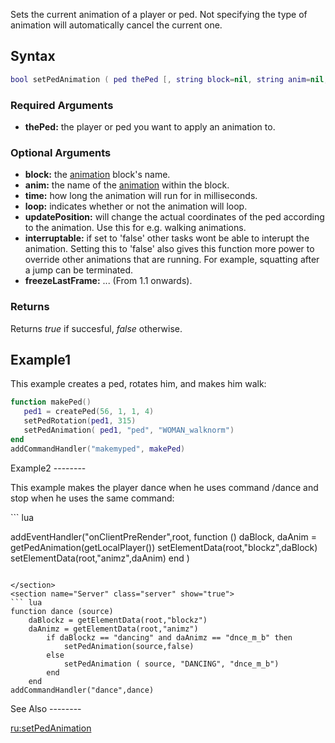 Sets the current animation of a player or ped. Not specifying the type of animation will automatically cancel the current one.

Syntax
------

``` lua
bool setPedAnimation ( ped thePed [, string block=nil, string anim=nil, int time=-1, bool loop=true, bool updatePosition=true, bool interruptable=true, bool freezeLastFrame = true] )
```

### Required Arguments

-   **thePed:** the player or ped you want to apply an animation to.

### Optional Arguments

-   **block:** the [animation](/Animations.md "wikilink") block's name.
-   **anim:** the name of the [animation](/Animations.md "wikilink") within the block.
-   **time:** how long the animation will run for in milliseconds.
-   **loop:** indicates whether or not the animation will loop.
-   **updatePosition:** will change the actual coordinates of the ped according to the animation. Use this for e.g. walking animations.
-   **interruptable:** if set to 'false' other tasks wont be able to interupt the animation. Setting this to 'false' also gives this function more power to override other animations that are running. For example, squatting after a jump can be terminated.
-   **freezeLastFrame:** ... (From 1.1 onwards).

### Returns

Returns *true* if succesful, *false* otherwise.

Example1
--------

<section name="Server" class="server" show="true">
This example creates a ped, rotates him, and makes him walk:

``` lua
function makePed()
   ped1 = createPed(56, 1, 1, 4)
   setPedRotation(ped1, 315)
   setPedAnimation( ped1, "ped", "WOMAN_walknorm")
end
addCommandHandler("makemyped", makePed)
```

</section>
Example2
--------

This example makes the player dance when he uses command /dance and stop when he uses the same command:

<section name="Client" class="client" show="true">
``` lua

addEventHandler("onClientPreRender",root,
  function ()
    daBlock, daAnim = getPedAnimation(getLocalPlayer())
    setElementData(root,"blockz",daBlock)
    setElementData(root,"animz",daAnim)
  end )
```

</section>
<section name="Server" class="server" show="true">
``` lua
function dance (source)
    daBlockz = getElementData(root,"blockz")
    daAnimz = getElementData(root,"animz")
        if daBlockz == "dancing" and daAnimz == "dnce_m_b" then
            setPedAnimation(source,false)
        else
            setPedAnimation ( source, "DANCING", "dnce_m_b")
        end
    end
addCommandHandler("dance",dance)
```

</section>
See Also
--------

[ru:setPedAnimation](/ru:setPedAnimation.md "wikilink")
